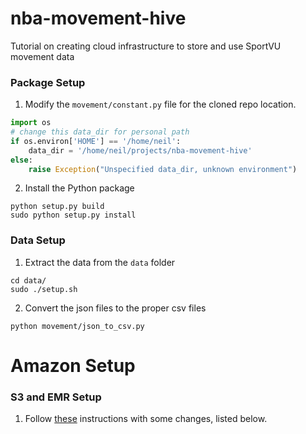 # nba-movement-hive
Tutorial on creating cloud infrastructure to store and use SportVU movement data

### Package Setup

1. Modify the `movement/constant.py` file for the cloned repo location.

```py
import os
# change this data_dir for personal path
if os.environ['HOME'] == '/home/neil':
    data_dir = '/home/neil/projects/nba-movement-hive'
else:
    raise Exception("Unspecified data_dir, unknown environment")
```

2. Install the Python package

```
python setup.py build
sudo python setup.py install
```

### Data Setup

1. Extract the data from the `data` folder
```
cd data/
sudo ./setup.sh
```

2. Convert the json files to the proper csv files

```
python movement/json_to_csv.py
```

# Amazon Setup

### S3 and EMR Setup

1. Follow [these](https://docs.aws.amazon.com/amazondynamodb/latest/developerguide/EMRforDynamoDB.html) instructions with some changes, listed below.
